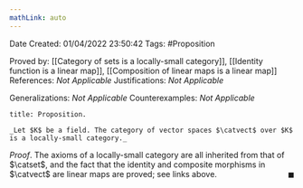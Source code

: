 ```yaml
---
mathLink: auto
---
```


<div class="topSpace"></div>

Date Created: 01/04/2022 23:50:42
Tags: #Proposition

Proved by:  [[Category of sets is a locally-small category]], [[Identity function is a linear map]], [[Composition of linear maps is a linear map]]
References: _Not Applicable_
Justifications: _Not Applicable_

Generalizations: _Not Applicable_
Counterexamples: _Not Applicable_

``` ad-Proposition
title: Proposition.

_Let $K$ be a field. The category of vector spaces $\catvect$ over $K$ is a locally-small category._

```

_Proof_. The axioms of a locally-small category are all inherited from that of $\catset$, and the fact that the identity and composite morphisms in $\catvect$ are linear maps are proved; see links above.<span style="float:right;">$\blacksquare$</span>
